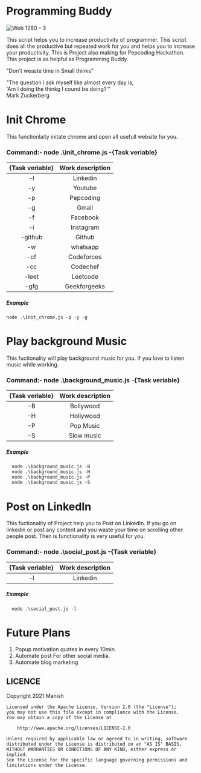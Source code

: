 # Programming Buddy

![Web 1280 – 3](https://user-images.githubusercontent.com/43094705/124392431-2e8c5d00-dd13-11eb-85ba-1cc707481c57.png)

This script helps you to increase productivity of programmer. This script does all the productive but repeated work for you and helps you to increase your productivity. This is Project also making for Pepcoding Hackathon. This project is as helpful as Programming Buddy.

"Don't weaste time in Small thinks"

"The question I ask myself like almost every day is,
<br>
'Am I doing the thinkg  I cound be doing?'"
<br>
                                      Mark Zuckerberg
                                      
# Init Chrome
  This functionlaity initate chrome and open all usefull website for you.
 ### Command:- node .\init_chrome.js -{Task veriable}
 
 
[//]: # (Run the py script to generate the below table.)

|{Task veriable} | Work description| 
|  :--------: |  :--------: | 
| -l |Linkedin|
| -y |Youtube|
| -p | Pepcoding |
| -g | Gmail |
| -f | Facebook |
| -i | Instagram |
| -github | Github |
| -w | whatsapp |
| -cf | Codeforces |
| -cc | Codechef |
| -leet | Leetcode |
| -gfg | Geekforgeeks |


##### Example
    node .\init_chrome.js -p -y -g

# Play background Music
  This fuctionality will play background music for you. If you love to listen music while working.
  
 ### Command:- node .\background_music.js -{Task veriable}
 
 
[//]: # (Run the py script to generate the below table.)

|{Task veriable} | Work description| 
|  :--------: |  :--------: | 
| -B | Bollywood |
| -H | Hollywood |
| -P | Pop Music |
| -S | Slow music |


##### Example
      node .\background_music.js -B 
      node .\background_music.js -H
      node .\background_music.js -P
      node .\background_music.js -S
      
# Post on LinkedIn
  This fuctionality of Project help you to Post on LinkedIn. If you go on linkedin or post any content and you waste your time on scrolling other people post. Then is functionality is very useful for you.
 ### Command:- node .\social_post.js -{Task veriable}
 
 
[//]: # (Run the py script to generate the below table.)

|{Task veriable} | Work description| 
|  :--------: |  :--------: | 
| -l | Linkedin |



##### Example
      node .\social_post.js -l
      
      
      
# Future Plans
1. Popup motivation quates in every 10min.
2. Automate post For other social media.
3. Automate blog marketing


LICENCE
-----

 Copyright 2021 Manish

    Licensed under the Apache License, Version 2.0 (the "License");
    you may not use this file except in compliance with the License.
    You may obtain a copy of the License at

        http://www.apache.org/licenses/LICENSE-2.0

    Unless required by applicable law or agreed to in writing, software
    distributed under the License is distributed on an "AS IS" BASIS,
    WITHOUT WARRANTIES OR CONDITIONS OF ANY KIND, either express or implied.
    See the License for the specific language governing permissions and
    limitations under the License.


